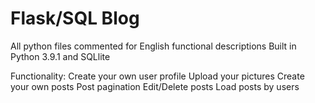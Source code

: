 # Flask/SQL Blog
All python files commented for English functional descriptions
Built in Python 3.9.1 and SQLlite

Functionality:
Create your own user profile
Upload your pictures
Create your own posts
Post pagination
Edit/Delete posts
Load posts by users
